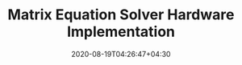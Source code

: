 ---
# Documentation: https://sourcethemes.com/academic/docs/managing-content/

title: "Matrix Equation Solver Hardware Implementation"
summary: "Implementation of a matrix equation solver algorithm in VHDL for the final project of my Design Automation (FPGA) course"
authors: []
tags: ["3"]
categories: []
date: 2020-08-19T04:26:47+04:30

# Optional external URL for project (replaces project detail page).
external_link: "https://github.com/Arashhs/Matrix-Solver-Algorithm-Hardware-Implementation"

# Featured image
# To use, add an image named `featured.jpg/png` to your page's folder.
# Focal points: Smart, Center, TopLeft, Top, TopRight, Left, Right, BottomLeft, Bottom, BottomRight.
image:
  caption: "© Arash Hajisafi"
  focal_point: ""
  preview_only: false

# Custom links (optional).
#   Uncomment and edit lines below to show custom links.
# links:
# - name: Follow
#   url: https://twitter.com
#   icon_pack: fab
#   icon: twitter

url_code: ""
url_pdf: ""
url_slides: ""
url_video: ""

# Slides (optional).
#   Associate this project with Markdown slides.
#   Simply enter your slide deck's filename without extension.
#   E.g. `slides = "example-slides"` references `content/slides/example-slides.md`.
#   Otherwise, set `slides = ""`.
slides: ""
---